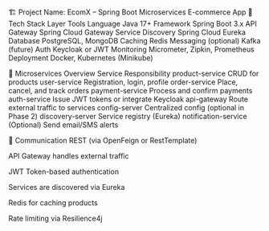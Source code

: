 🏗️ Project Name: EcomX – Spring Boot Microservices E-commerce App
🔧 Tech Stack
Layer	Tools
Language	Java 17+
Framework	Spring Boot 3.x
API Gateway	Spring Cloud Gateway
Service Discovery	Spring Cloud Eureka
Database	PostgreSQL, MongoDB
Caching	Redis
Messaging (optional)	Kafka (future)
Auth	Keycloak or JWT
Monitoring	Micrometer, Zipkin, Prometheus
Deployment	Docker, Kubernetes (Minikube)

🧱 Microservices Overview
Service	Responsibility
product-service	CRUD for products
user-service	Registration, login, profile
order-service	Place, cancel, and track orders
payment-service	Process and confirm payments
auth-service	Issue JWT tokens or integrate Keycloak
api-gateway	Route external traffic to services
config-server	Centralized config (optional in Phase 2)
discovery-server	Service registry (Eureka)
notification-service	(Optional) Send email/SMS alerts

🔁 Communication
REST (via OpenFeign or RestTemplate)

API Gateway handles external traffic

JWT Token-based authentication

Services are discovered via Eureka

Redis for caching products

Rate limiting via Resilience4j

